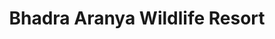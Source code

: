 ---
layout: location
title: Bhadra Aranya Wildlife Resort
images: ["/properties/kudhremukh/Kyathanmakki/1.jpg","/properties/kudhremukh/Kyathanmakki/1.jpg"]
price: ₹2,999
area: Kudremukh
rating: 5
description: Seeking serenity? Look no further than Bhadra Aranya Wildlife Resort, a haven nestled 22 km outside Chikmagalur. Unwind in spacious, air-conditioned rooms with hill or garden views, each featuring a king bed and private balcony. Stay connected with Wi-Fi, cool off in the pool, or explore the resort's lush gardens and play areas. Evenings offer a cozy fireplace or starlit picnics under a sky ablaze with stars. Bhadra Aranya – where comfort meets nature, and tranquility awaits.
district: Kudremukh
total-occupancy: 24
rooms: 7
stay-type: Resort Stay
accomodation: [
    [0 Standard Room, 0, 0, shop],
    [0 Basic Room, 0, 0, house-door], 
    [0 Dormitory Room, 0, 0, shop]
]
pricing: [
    [BASIC PACKAGE, 2799, Stay | Activities | Breakfast | Hi-tea | Veg Snacks],
    [STANDARD PACKAGE, 3499, Stay | Activities | All Meals | Hi-tea | Veg Snacks],
    [COUPLE PACKAGE, 3799, Stay | Activities | All Meals | Hi-tea | Veg Snacks],
]
ameneties: [
    [ lightning-fill,Air Conditioning],
    [ tv, TV],
    [ shop ,Restaurant],
    [ megaphone-fill,Conference Room],
    [ water,Swimming Pool],
    [ cup-hot-fill,Cafeteria],
    [ lightning-fill,Power Backup],
    [ basket-fill,Laundry],
    [ p-circle-fill,Parking],
    [ snow2,Refrigerator],
    [ lightning-fill,Kettle],
    [ water,Swimming Pool],
    [ water ,Shower],
    [ droplet-fill,Hot Water],
    
]
activities: [ 
    [ fire,Bonfire & Music],
    [ person-walking,Nature Walk],
    [ dice-3-fill,Chess], 
    [ person-walking,Jungle Walk], 
    [ water, Swimming], 
    [ person-walking,Estate Walk], 
    [ circle-fill,Badmiton], 
    [ circle-fill,Cricket], 
    [ circle-fill,Carrom], 
    [ feather,Bird Watch], 
    [ rainbow,Rain Dance], 
    [ circle-fill,Vollyball], 
    [ sign-railroad,Kids Play Area],     
]
locations: [Hornadu Temple(4KM), Kyathanmakki Trekking(6KM), Gaaligudda Sunset Point(7KM), Amba Teertha(11KM), Kalaseshwara Temple(11KM), Surmane Water Falls]
breakfast: [Neer Dosa, item2, item3, item4]
lunch: [item1, item2, item3, item4]
dinner: [item1, item2, item3, item4]
tnc: ["Yes","Yes","Yes", "Yes", 12:00PM-11:00AM]
---